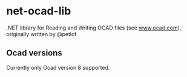 # net-ocad-lib
.NET library for Reading and Writing OCAD files (see www.ocad.com), originally written by @petlof

## Ocad versions
Currently only Ocad version 8 supported.
